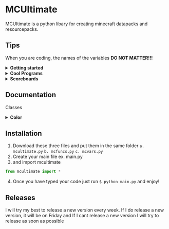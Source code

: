 # MCUltimate
MCUltimate is a python libary for creating minecraft datapacks and resourcepacks.

## Tips
When you are coding, the names of the variables **DO NOT MATTER!!!**
<details>
  <summary><strong>Getting started</strong></summary>
 
  This is the basic code you need to make a template datapack:
  ```python
  from mcultimate import *
  pack = Datapack('custom', './datapack') # create a datapack with the namespace custom and in the current directory with the folder name being 'datapack'
  ```
  
  To access your tick and load functions just type this:
  ```python
  from mcultimate import *
  datapack = Datapack('custom', './datapack')
  # you need to pass in the datapack variable, and the type of function it is (tick, load, func. See more in the documentation.)
  tick_func = Function(pack, 'tick') # creates the tick.mcfunction file
  load_func = Function(pack, 'load') # creates the load.mcfunction file
  ```
  If you want to say 'Reloaded!' in the color green when the datapack is done realoading it is as simple as typing this:
  ```python
  from mcultimate import *
  datapack = Datapack('custom', './datapack')
  load_func = Function(datapack, 'load')
  load_func.tellraw(Player.EVERYONE, [{ # this code converts into tellraw @a [{"text":"Reloaded!", "color":"green"}]
	'text': 'Reloaded!',
	'color': Color.GREEN
  }])
  ```
  
</details>

<details><summary><strong>Cool Programs</strong></summary>
	
</details>

<details>

  <summary><strong>Scoreboards</strong></summary>
  
  Type this to make a scoreboard:
  ```python
  from mcultimate import *
  
  pack = Datapack('custom', './datapack')
  load = Function(pack, 'load')
  tick = Function(pack, 'tick')
  # create a scoreboard with the name jump_scoreboard and the criteria jump
  jump = Scoreboard('jump_scoreboard', 'minecraft.custom:minecraft.jump')
  Scoreboard.matches({ # if the jump score matches 1 do the following command on the next line
    'jump': 1'
  })
  tick.say('you just jumped!') # the tick.mcfunction file 'say hi'
  # set everyones jump score to 0
  jump.set_score(Player.EVERYONE, 0)
  ```

  To check if multiple scores match you can type this:
  ```python
  from mcultimate import *

  # create a scoreboard with the name jump_scoreboard and the criteria jump
  jump = Scoreboard('jump_scoreboard', 'minecraft.custom:minecraft.jump')
  # create a scoreboard with the name sneak_scoreboard and the criteria sneak_time
  sneak = Scoreboard('sneak_scoreboard', 'minecraft.custom:minecraft.sneak_time')

  Scoreboard.matches({ # if the jump and sneak scores match 1 do the following command on the next line
    'jump': 1,
    'sneak': 1
  })

  tick.say('You just right clicked while sneaking!')
  # set everyones jump and sneak score to 0
  jump.set_score(Player.EVERYONE, 0)
  sneak.set_score(Player.EVERYONE, 0)
  ```
</details>

## Documentation
Classes
<details><summary><strong>Color</strong></summary>

#### Usage
```python
...

tick.tellraw(Player.EVERYONE, [{
	'text': 'This is the color yellow',
	'color': Color.YELLOW
}]
```
</details>

## Installation

1. Download these three files and put them in the same folder
    `a. mcultimate.py`
    `b. mcfuncs.py`
    `c. mcvars.py`
2. Create your main file ex. main.py
3. and import mcultimate
```python
from mcultimate import *
```
4. Once you have typed your code just run `$ python main.py` and enjoy!

## Releases

I will try my best to release a new version every week. If I do release a new version, it will be on Friday and If I cant release a new version I will try to release as soon as possible
